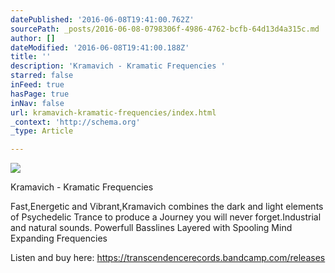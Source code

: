 ```yaml
---
datePublished: '2016-06-08T19:41:00.762Z'
sourcePath: _posts/2016-06-08-0798306f-4986-4762-bcfb-64d13d4a315c.md
author: []
dateModified: '2016-06-08T19:41:00.188Z'
title: ''
description: 'Kramavich - Kramatic Frequencies '
starred: false
inFeed: true
hasPage: true
inNav: false
url: kramavich-kramatic-frequencies/index.html
_context: 'http://schema.org'
_type: Article

---
```

![](https://the-grid-user-content.s3-us-west-2.amazonaws.com/3e9120d3-7b2a-4b92-8bca-dae8382c1cc7.jpg)

Kramavich - Kramatic Frequencies 

Fast,Energetic and Vibrant,Kramavich combines the dark and light elements of Psychedelic Trance to produce a Journey you will never forget.Industrial and natural sounds. Powerfull Basslines Layered with Spooling Mind Expanding Frequencies

Listen and buy here: https://transcendencerecords.bandcamp.com/releases